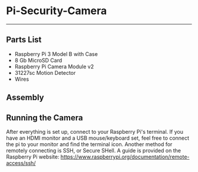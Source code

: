 # Pi-Security-Camera
---
## Parts List

* Raspberry Pi 3 Model B with Case
* 8 Gb MicroSD Card
* Raspberry Pi Camera Module v2
* 31227sc Motion Detector
* Wires


## Assembly

## Running the Camera
After everything is set up, connect to your Raspberry Pi's terminal. If you have an HDMI monitor and a USB mouse/keyboard set, feel free to connect the pi to your monitor and find the terminal icon. Another method for remotely connecting is SSH, or Secure SHell. A guide is provided on the Raspberry Pi website: https://www.raspberrypi.org/documentation/remote-access/ssh/
